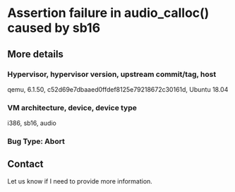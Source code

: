 # Assertion failure in audio_calloc() caused by sb16

## More details

### Hypervisor, hypervisor version, upstream commit/tag, host
qemu, 6.1.50, c52d69e7dbaaed0ffdef8125e79218672c30161d, Ubuntu 18.04

### VM architecture, device, device type
i386, sb16, audio

### Bug Type: Abort

## Contact

Let us know if I need to provide more information.

